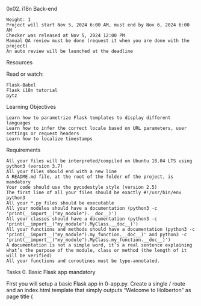  0x02. i18n
Back-end

    Weight: 1
    Project will start Nov 5, 2024 6:00 AM, must end by Nov 6, 2024 6:00 AM
    Checker was released at Nov 5, 2024 12:00 PM
    Manual QA review must be done (request it when you are done with the project)
    An auto review will be launched at the deadline

Resources

Read or watch:

    Flask-Babel
    Flask i18n tutorial
    pytz

Learning Objectives

    Learn how to parametrize Flask templates to display different languages
    Learn how to infer the correct locale based on URL parameters, user settings or request headers
    Learn how to localize timestamps

Requirements

    All your files will be interpreted/compiled on Ubuntu 18.04 LTS using python3 (version 3.7)
    All your files should end with a new line
    A README.md file, at the root of the folder of the project, is mandatory
    Your code should use the pycodestyle style (version 2.5)
    The first line of all your files should be exactly #!/usr/bin/env python3
    All your *.py files should be executable
    All your modules should have a documentation (python3 -c 'print(__import__("my_module").__doc__)')
    All your classes should have a documentation (python3 -c 'print(__import__("my_module").MyClass.__doc__)')
    All your functions and methods should have a documentation (python3 -c 'print(__import__("my_module").my_function.__doc__)' and python3 -c 'print(__import__("my_module").MyClass.my_function.__doc__)')
    A documentation is not a simple word, it’s a real sentence explaining what’s the purpose of the module, class or method (the length of it will be verified)
    All your functions and coroutines must be type-annotated.

Tasks
0. Basic Flask app
mandatory

First you will setup a basic Flask app in 0-app.py. Create a single / route and an index.html template that simply outputs “Welcome to Holberton” as page title (<title>) and “Hello world” as header (<h1>).

Repo:

    GitHub repository: alx-backend
    Directory: 0x02-i18n
    File: 0-app.py, templates/0-index.html

1. Basic Babel setup
mandatory

Install the Babel Flask extension:

$ pip3 install flask_babel==2.0.0

Then instantiate the Babel object in your app. Store it in a module-level variable named babel.

In order to configure available languages in our app, you will create a Config class that has a LANGUAGES class attribute equal to ["en", "fr"].

Use Config to set Babel’s default locale ("en") and timezone ("UTC").

Use that class as config for your Flask app.

Repo:

    GitHub repository: alx-backend
    Directory: 0x02-i18n
    File: 1-app.py, templates/1-index.html

2. Get locale from request
mandatory

Create a get_locale function with the babel.localeselector decorator. Use request.accept_languages to determine the best match with our supported languages.

Repo:

    GitHub repository: alx-backend
    Directory: 0x02-i18n
    File: 2-app.py, templates/2-index.html

3. Parametrize templates
mandatory

Use the _ or gettext function to parametrize your templates. Use the message IDs home_title and home_header.

Create a babel.cfg file containing

[python: **.py]
[jinja2: **/templates/**.html]
extensions=jinja2.ext.autoescape,jinja2.ext.with_

Then initialize your translations with

$ pybabel extract -F babel.cfg -o messages.pot .

and your two dictionaries with

$ pybabel init -i messages.pot -d translations -l en
$ pybabel init -i messages.pot -d translations -l fr

Then edit files translations/[en|fr]/LC_MESSAGES/messages.po to provide the correct value for each message ID for each language. Use the following translations:
msgid 	English 	French
home_title 	"Welcome to Holberton" 	"Bienvenue chez Holberton"
home_header 	"Hello world!" 	"Bonjour monde!"

Then compile your dictionaries with

$ pybabel compile -d translations

Reload the home page of your app and make sure that the correct messages show up.

Repo:

    GitHub repository: alx-backend
    Directory: 0x02-i18n
    File: 3-app.py, babel.cfg, templates/3-index.html, translations/en/LC_MESSAGES/messages.po, translations/fr/LC_MESSAGES/messages.po, translations/en/LC_MESSAGES/messages.mo, translations/fr/LC_MESSAGES/messages.mo

4. Force locale with URL parameter
mandatory

In this task, you will implement a way to force a particular locale by passing the locale=fr parameter to your app’s URLs.

In your get_locale function, detect if the incoming request contains locale argument and ifs value is a supported locale, return it. If not or if the parameter is not present, resort to the previous default behavior.

Now you should be able to test different translations by visiting http://127.0.0.1:5000?locale=[fr|en].

Visiting http://127.0.0.1:5000/?locale=fr should display this level 1 heading:

Repo:

    GitHub repository: alx-backend
    Directory: 0x02-i18n
    File: 4-app.py, templates/4-index.html

5. Mock logging in
mandatory

Creating a user login system is outside the scope of this project. To emulate a similar behavior, copy the following user table in 5-app.py.

users = {
    1: {"name": "Balou", "locale": "fr", "timezone": "Europe/Paris"},
    2: {"name": "Beyonce", "locale": "en", "timezone": "US/Central"},
    3: {"name": "Spock", "locale": "kg", "timezone": "Vulcan"},
    4: {"name": "Teletubby", "locale": None, "timezone": "Europe/London"},
}

This will mock a database user table. Logging in will be mocked by passing login_as URL parameter containing the user ID to log in as.

Define a get_user function that returns a user dictionary or None if the ID cannot be found or if login_as was not passed.

Define a before_request function and use the app.before_request decorator to make it be executed before all other functions. before_request should use get_user to find a user if any, and set it as a global on flask.g.user.

In your HTML template, if a user is logged in, in a paragraph tag, display a welcome message otherwise display a default message as shown in the table below.
msgid 	English 	French
logged_in_as 	"You are logged in as %(username)s." 	"Vous êtes connecté en tant que %(username)s."
not_logged_in 	"You are not logged in." 	"Vous n'êtes pas connecté."

Visiting http://127.0.0.1:5000/ in your browser should display this:

Visiting http://127.0.0.1:5000/?login_as=2 in your browser should display this:

Repo:

    GitHub repository: alx-backend
    Directory: 0x02-i18n
    File: 5-app.py, templates/5-index.html

6. Use user locale
mandatory

Change your get_locale function to use a user’s preferred local if it is supported.

The order of priority should be

    Locale from URL parameters
    Locale from user settings
    Locale from request header
    Default locale

Test by logging in as different users

Repo:

    GitHub repository: alx-backend
    Directory: 0x02-i18n
    File: 6-app.py, templates/6-index.html

7. Infer appropriate time zone
mandatory

Define a get_timezone function and use the babel.timezoneselector decorator.

The logic should be the same as get_locale:

    Find timezone parameter in URL parameters
    Find time zone from user settings
    Default to UTC

Before returning a URL-provided or user time zone, you must validate that it is a valid time zone. To that, use pytz.timezone and catch the pytz.exceptions.UnknownTimeZoneError exception.

Repo:

    GitHub repository: alx-backend
    Directory: 0x02-i18n
    File: 7-app.py, templates/7-index.html

